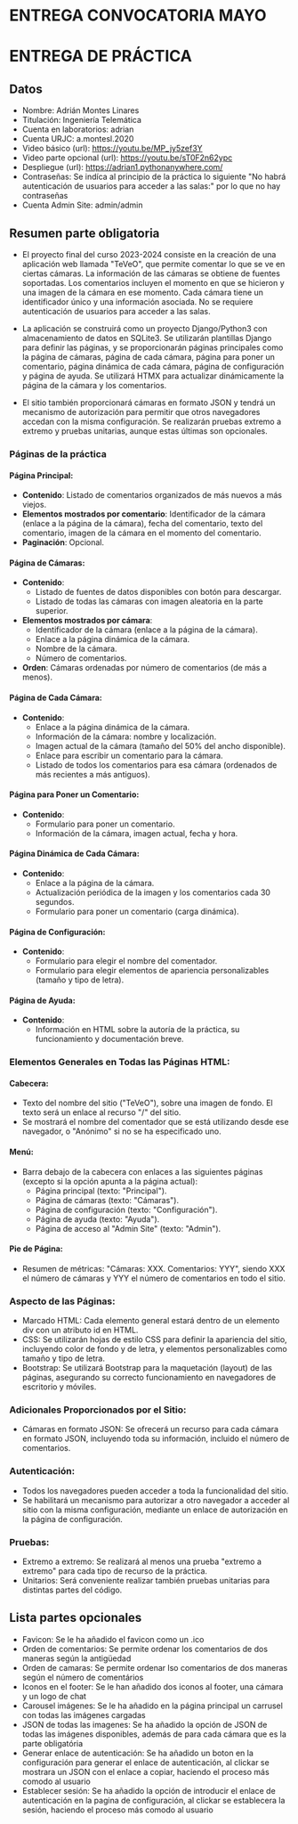 # ENTREGA CONVOCATORIA MAYO

# ENTREGA DE PRÁCTICA

## Datos

* Nombre: Adrián Montes Linares
* Titulación: Ingeniería Telemática
* Cuenta en laboratorios: adrian
* Cuenta URJC: a.montesl.2020
* Video básico (url): https://youtu.be/MP_jy5zef3Y
* Video parte opcional (url): https://youtu.be/sT0F2n62ypc
* Despliegue (url): https://adrian1.pythonanywhere.com/
* Contraseñas: Se indíca al principio de la práctica lo siguiente "No habrá autenticación de usuarios para acceder a las salas:" por lo que no hay contraseñas
* Cuenta Admin Site: admin/admin

## Resumen parte obligatoria

* El proyecto final del curso 2023-2024 consiste en la creación de una aplicación web llamada "TeVeO", que permite comentar lo que se ve en ciertas cámaras. La información de las cámaras se obtiene de fuentes soportadas. Los comentarios incluyen el momento en que se hicieron y una imagen de la cámara en ese momento. Cada cámara tiene un identificador único y una información asociada. No se requiere autenticación de usuarios para acceder a las salas.

* La aplicación se construirá como un proyecto Django/Python3 con almacenamiento de datos en SQLite3. Se utilizarán plantillas Django para definir las páginas, y se proporcionarán páginas principales como la página de cámaras, página de cada cámara, página para poner un comentario, página dinámica de cada cámara, página de configuración y página de ayuda. Se utilizará HTMX para actualizar dinámicamente la página de la cámara y los comentarios.

* El sitio también proporcionará cámaras en formato JSON y tendrá un mecanismo de autorización para permitir que otros navegadores accedan con la misma configuración. Se realizarán pruebas extremo a extremo y pruebas unitarias, aunque estas últimas son opcionales.

### Páginas de la práctica

#### Página Principal:
- **Contenido**: Listado de comentarios organizados de más nuevos a más viejos.
- **Elementos mostrados por comentario**: Identificador de la cámara (enlace a la página de la cámara), fecha del comentario, texto del comentario, imagen de la cámara en el momento del comentario.
- **Paginación**: Opcional.

#### Página de Cámaras:
- **Contenido**: 
  - Listado de fuentes de datos disponibles con botón para descargar.
  - Listado de todas las cámaras con imagen aleatoria en la parte superior.
- **Elementos mostrados por cámara**: 
  - Identificador de la cámara (enlace a la página de la cámara).
  - Enlace a la página dinámica de la cámara.
  - Nombre de la cámara.
  - Número de comentarios.
- **Orden**: Cámaras ordenadas por número de comentarios (de más a menos).

#### Página de Cada Cámara:
- **Contenido**:
  - Enlace a la página dinámica de la cámara.
  - Información de la cámara: nombre y localización.
  - Imagen actual de la cámara (tamaño del 50% del ancho disponible).
  - Enlace para escribir un comentario para la cámara.
  - Listado de todos los comentarios para esa cámara (ordenados de más recientes a más antiguos).

#### Página para Poner un Comentario:
- **Contenido**:
  - Formulario para poner un comentario.
  - Información de la cámara, imagen actual, fecha y hora.

#### Página Dinámica de Cada Cámara:
- **Contenido**:
  - Enlace a la página de la cámara.
  - Actualización periódica de la imagen y los comentarios cada 30 segundos.
  - Formulario para poner un comentario (carga dinámica).

#### Página de Configuración:
- **Contenido**:
  - Formulario para elegir el nombre del comentador.
  - Formulario para elegir elementos de apariencia personalizables (tamaño y tipo de letra).

#### Página de Ayuda:
- **Contenido**: 
  - Información en HTML sobre la autoría de la práctica, su funcionamiento y documentación breve.

### Elementos Generales en Todas las Páginas HTML:

#### Cabecera:
- Texto del nombre del sitio ("TeVeO"), sobre una imagen de fondo. El texto será un enlace al recurso "/" del sitio.
- Se mostrará el nombre del comentador que se está utilizando desde ese navegador, o "Anónimo" si no se ha especificado uno.

#### Menú:
- Barra debajo de la cabecera con enlaces a las siguientes páginas (excepto si la opción apunta a la página actual):
  - Página principal (texto: "Principal").
  - Página de cámaras (texto: "Cámaras").
  - Página de configuración (texto: "Configuración").
  - Página de ayuda (texto: "Ayuda").
  - Página de acceso al "Admin Site" (texto: "Admin").

#### Pie de Página:
- Resumen de métricas: "Cámaras: XXX. Comentarios: YYY", siendo XXX el número de cámaras y YYY el número de comentarios en todo el sitio.

### Aspecto de las Páginas:
- Marcado HTML: Cada elemento general estará dentro de un elemento div con un atributo id en HTML.
- CSS: Se utilizarán hojas de estilo CSS para definir la apariencia del sitio, incluyendo color de fondo y de letra, y elementos personalizables como tamaño y tipo de letra.
- Bootstrap: Se utilizará Bootstrap para la maquetación (layout) de las páginas, asegurando su correcto funcionamiento en navegadores de escritorio y móviles.

### Adicionales Proporcionados por el Sitio:
- Cámaras en formato JSON: Se ofrecerá un recurso para cada cámara en formato JSON, incluyendo toda su información, incluido el número de comentarios.

### Autenticación:
- Todos los navegadores pueden acceder a toda la funcionalidad del sitio.
- Se habilitará un mecanismo para autorizar a otro navegador a acceder al sitio con la misma configuración, mediante un enlace de autorización en la página de configuración.

### Pruebas:
- Extremo a extremo: Se realizará al menos una prueba "extremo a extremo" para cada tipo de recurso de la práctica.
- Unitarios: Será conveniente realizar también pruebas unitarias para distintas partes del código.


## Lista partes opcionales

* Favicon: Se le ha añadido el favicon como un .ico
* Orden de comentarios: Se permite ordenar los comentarios de dos maneras según la antigüedad
* Orden de camaras: Se permite ordenar lso comentarios de dos maneras según el número de comentários
* Iconos en el footer: Se le han añadido dos iconos al footer, una cámara y un logo de chat
* Carousel imágenes: Se le ha añadido en la página principal un carrusel con todas las imágenes cargadas
* JSON de todas las imagenes: Se ha añadido la opción de JSON de todas las imágenes disponibles, además de para cada cámara que es la parte obligatória
* Generar enlace de autenticación: Se ha añadido un boton en la configuración para generar el enlace de autenticación, al clickar se mostrara un JSON con el enlace a copiar, haciendo el proceso más comodo al usuario
* Establecer sesión: Se ha añadido la opción de introducir el enlace de autenticación en la pagina de configuración, al clickar se establecera la sesión, haciendo el proceso más comodo al usuario
